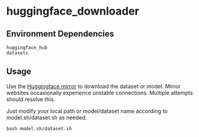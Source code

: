 # huggingface_downloader

## Environment Dependencies

```plaintext
huggingface_hub
datasets
```

## Usage

Use the [Huggingface mirror](https://hf-mirror.com/) to download the dataset or model. Mirror websites occasionally experience unstable connections. Multiple attempts should resolve this.

Just modify your local path or model/dataset name according to model.sh/dataset.sh as needed.
```shell
bash model.sh/dataset.sh
```

